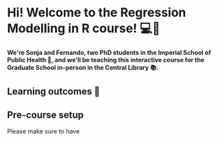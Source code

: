 # Hi! Welcome to the Regression Modelling in R course! 💻🥳 

#### We're Sonja and Fernando, two PhD students in the Imperial School of Public Health :hospital:, and we'll be teaching this interactive course for the Graduate School in-person in the Central Library :books:.

## Learning outcomes :book:


## Pre-course setup
Please make sure to have
